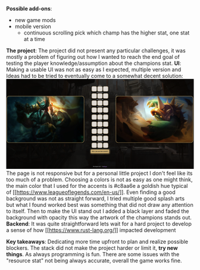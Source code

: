 **Possible add-ons**:
- new game mods
- mobile version 
	- continuous scrolling pick which champ has the higher stat, one stat at a time 

**The project**: 
	The project did not present any particular challenges, it was mostly a problem of figuring out how I wanted to reach the end goal of testing the player knowledge/assumption about the champions stat. 
	**UI**: 
	Making a usable UI was not as easy as I expected, multiple version and Ideas had to be tried to eventually come to a somewhat decent solution:![alt](ui_example.png)
	The page is not responsive but for a personal little project I don't feel like its too much of a problem. Choosing a colors is not as easy as one might think, the main color that I used for the accents is #c8aa6e a goldish hue typical of [[https://www.leagueoflegends.com/en-us/]]. Even finding a good background was not as straight forward, I tried multiple good splash arts but what I found worked best was something that did not draw any attention to itself. Then to make the UI stand out I added a black layer and faded the background with opacity this way the artwork of the champions stands out. 
	**Backend**:
	It was quite straightforward lets wait for a hard project to develop a sense of how [[https://www.rust-lang.org/]] impacted development 

**Key takeaways**: 
	Dedicating more time upfront to plan and realize possible blockers.
	The stack did not make the project harder or limit it, **try new things**.
	As always programming is fun.
	There are some issues with the "resource stat" not being always accurate, overall the game works fine. 

